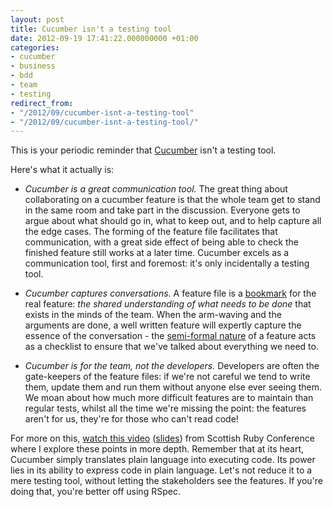 ```yaml
---
layout: post
title: Cucumber isn't a testing tool
date: 2012-09-19 17:41:22.000000000 +01:00
categories:
- cucumber
- business
- bdd
- team
- testing
redirect_from:
- "/2012/09/cucumber-isnt-a-testing-tool"
- "/2012/09/cucumber-isnt-a-testing-tool/"
---
```

This is your periodic reminder that [Cucumber](/tags#cucumber) isn't a testing tool.

Here's what it actually is:

* *Cucumber is a great communication tool.* The great thing about collaborating on a cucumber feature is that the whole team get to stand in the same room and take part in the discussion. Everyone gets to argue about what should go in, what to keep out, and to help capture all the edge cases. The forming of the feature file facilitates that communication, with a great side effect of being able to check the finished feature still works at a later time. Cucumber excels as a communication tool, first and foremost: it's only incidentally a testing tool.

* *Cucumber captures conversations.* A feature file is a [bookmark](/2010/02/the-story-card-is-not-the-story) for the real feature: *the shared understanding of what needs to be done* that exists in the minds of the team. When the arm-waving and the arguments are done, a well written feature will expertly capture the essence of the conversation - the [semi-formal nature](http://dannorth.net/whats-in-a-story) of a feature acts as a checklist to ensure that we've talked about everything we need to.

* *Cucumber is for the team, not the developers.* Developers are often the gate-keepers of the feature files: if we're not careful we tend to write them, update them and run them without anyone else ever seeing them. We moan about how much more difficult features are to maintain than regular tests, whilst all the time we're missing the point: the features aren't for us, they're for those who can't read code!

For more on this, [watch this video](http://video2012.scotlandonrails.com/D1_LB_03-Ruby1280_b.mp4) ([slides](https://speakerdeck.com/u/chrismdp/p/cucumber-its-about-talking-not-testing)) from Scottish Ruby Conference where I explore these points in more depth. Remember that at its heart, Cucumber simply translates plain language into executing code. Its power lies in its ability to express code in plain language. Let's not reduce it to a mere testing tool, without letting the stakeholders see the features. If you're doing that, you're better off using RSpec.
